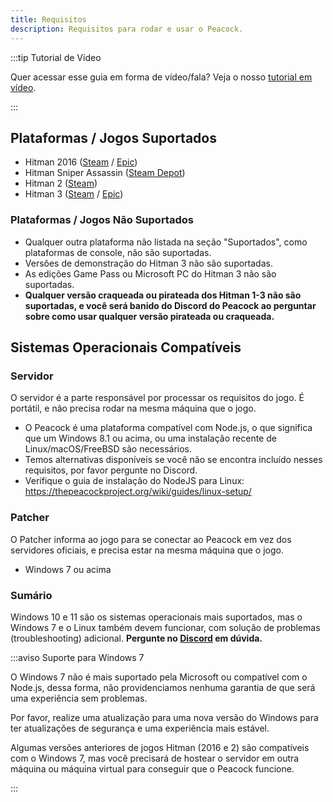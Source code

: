 ```yaml
---
title: Requisitos
description: Requisitos para rodar e usar o Peacock.
---
```


:::tip Tutorial de Vídeo

Quer acessar esse guia em forma de vídeo/fala? Veja o nosso [tutorial em vídeo](https://www.youtube.com/watch?v=nF5ngiuDe5M).

:::

## Plataformas / Jogos Suportados

-   Hitman 2016 ([Steam](https://store.steampowered.com/app/236870/HITMAN/) / [Epic](https://www.epicgames.com/store/en-US/p/hitman))
-   Hitman Sniper Assassin ([Steam Depot](https://steamdb.info/app/783780/))
-   Hitman 2 ([Steam](https://store.steampowered.com/app/863550/HITMAN_2/))
-   Hitman 3 ([Steam](https://store.steampowered.com/app/1659040/HITMAN_3/) / [Epic](https://www.epicgames.com/store/en-US/p/hitman-3))

### Plataformas / Jogos Não Suportados

-   Qualquer outra plataforma não listada na seção "Suportados", como plataformas de console, não são suportadas.
-   Versões de demonstração do Hitman 3 não são suportadas.
-   As edições Game Pass ou Microsoft PC do Hitman 3 não são suportadas.
-   **Qualquer versão craqueada ou pirateada dos Hitman 1-3 não são suportadas, e você será banido do Discord do Peacock ao perguntar sobre como usar qualquer versão pirateada ou craqueada.**

## Sistemas Operacionais Compatíveis

### Servidor

O servidor é a parte responsável por processar os requisitos do jogo. É portátil, e não precisa rodar na mesma máquina que o jogo.

-   O Peacock é uma plataforma compatível com Node.js, o que significa que um Windows 8.1 ou acima, ou uma instalação recente de Linux/macOS/FreeBSD são necessários.
-   Temos alternativas disponíveis se você não se encontra incluído nesses requisitos, por favor pergunte no Discord.
-   Verifique o guia de instalação do NodeJS para Linux: https://thepeacockproject.org/wiki/guides/linux-setup/

### Patcher

O Patcher informa ao jogo para se conectar ao Peacock em vez dos servidores oficiais, e precisa estar na mesma máquina que o jogo.

-   Windows 7 ou acima

### Sumário

Windows 10 e 11 são os sistemas operacionais mais suportados, mas o Windows 7 e o Linux também devem funcionar, com solução de problemas (troubleshooting) adicional. **Pergunte no [Discord](https://thepeacockproject.org/discord) em dúvida.**

:::aviso Suporte para Windows 7

O Windows 7 não é mais suportado pela Microsoft ou compatível com o Node.js, dessa forma, não providenciamos nenhuma garantia de que será uma experiência sem problemas.

Por favor, realize uma atualização para uma nova versão do Windows para ter atualizações de segurança e uma experiência mais estável.

Algumas versões anteriores de jogos Hitman (2016 e 2) são compatíveis com o Windows 7, mas você precisará de hostear o servidor em outra máquina ou máquina virtual para conseguir que o Peacock funcione.

:::
